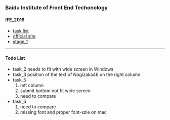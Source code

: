 ### Baidu Institute of Front End Techonology

#### IFE_2016
- [task list](http://ife.baidu.com/task/all)
- [official site](http://ife.baidu.com/)
- [stage_1](www)
************************************************************
#### Todo List

- task_2 needs to fit with wide screen in Windows
- task_3 position of the text of Nogizaka46 on the right column
- task_5 
	1. left column
	2. submit bottom not fit wide screen
	3. need to compare
- task_6 
	1. need to compare
	2. missing font and proper font-szie on mac

